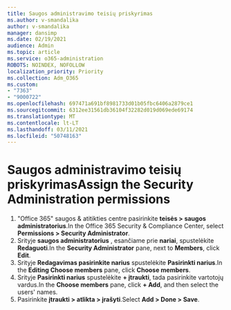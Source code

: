 ```yaml
---
title: Saugos administravimo teisių priskyrimas
ms.author: v-smandalika
author: v-smandalika
manager: dansimp
ms.date: 02/19/2021
audience: Admin
ms.topic: article
ms.service: o365-administration
ROBOTS: NOINDEX, NOFOLLOW
localization_priority: Priority
ms.collection: Adm_O365
ms.custom:
- "7363"
- "9000722"
ms.openlocfilehash: 697471a691bf8981733d01b05fbc6406a2879ce1
ms.sourcegitcommit: 6312ee31561db36104f32282d019d069ede69174
ms.translationtype: MT
ms.contentlocale: lt-LT
ms.lasthandoff: 03/11/2021
ms.locfileid: "50748163"
---
```

# <a name="assign-the-security-administration-permissions"></a><span data-ttu-id="11dd8-102">Saugos administravimo teisių priskyrimas</span><span class="sxs-lookup"><span data-stu-id="11dd8-102">Assign the Security Administration permissions</span></span>

1. <span data-ttu-id="11dd8-103">"Office 365" saugos & atitikties centre pasirinkite **teisės > saugos administratorius**.</span><span class="sxs-lookup"><span data-stu-id="11dd8-103">In the Office 365 Security & Compliance Center, select **Permissions > Security Administrator**.</span></span>
2. <span data-ttu-id="11dd8-104">Srityje **saugos administratorius** , esančiame prie **nariai**, spustelėkite **Redaguoti**.</span><span class="sxs-lookup"><span data-stu-id="11dd8-104">In the **Security Administrator** pane, next to **Members**, click **Edit**.</span></span>
3. <span data-ttu-id="11dd8-105">Srityje **Redagavimas pasirinkite narius** spustelėkite **Pasirinkti narius**.</span><span class="sxs-lookup"><span data-stu-id="11dd8-105">In the **Editing Choose members** pane, click **Choose members**.</span></span>
4. <span data-ttu-id="11dd8-106">Srityje **Pasirinkti narius** spustelėkite **+ įtraukti**, tada pasirinkite vartotojų vardus.</span><span class="sxs-lookup"><span data-stu-id="11dd8-106">In the **Choose members** pane, click **+ Add**, and then select the users' names.</span></span>
5. <span data-ttu-id="11dd8-107">Pasirinkite **įtraukti > atlikta > įrašyti**.</span><span class="sxs-lookup"><span data-stu-id="11dd8-107">Select **Add > Done > Save**.</span></span>

